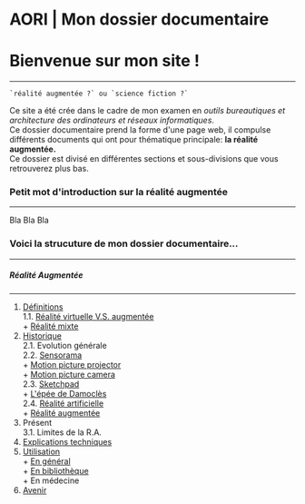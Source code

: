 # AORI | Mon dossier documentaire
# Bienvenue sur mon site !
-------------------------------------------------------------------------------------------------------------------------------------------

```
`réalité augmentée ?` ou `science fiction ?`
```

Ce site a été crée dans le cadre de mon examen en *outils bureautiques et architecture des ordinateurs et réseaux informatiques*.  
Ce dossier documentaire prend la forme d'une page web, il compulse différents documents qui ont pour thématique principale: **la réalité augmentée.**  
Ce dossier est divisé en différentes sections et sous-divisions que vous retrouverez plus bas.  

### Petit mot d'introduction sur la réalité augmentée
------------------------------------------------------------------------------------------------------------------------------------------
Bla Bla Bla


### Voici la strucuture de mon dossier documentaire...
-------------------------------------------------------------------------------------------------------------------------------------------
##### Réalité Augmentée
-------------------------------------------------------------------------------------------------------------------------------------------
1. [Définitions](Definition.md)  
  1.1. [Réalité virtuelle V.S. augmentée](vs.md)    
         + [Réalité mixte](mixed.md)  
2. [Historique](Histoire.md)  
  2.1. Evolution générale  
  2.2. [Sensorama](sensorama.md)  
         + [Motion picture projector](premierei.md)   
         + [Motion picture camera](secondei.md)  
  2.3. [Sketchpad](logiciel.md)  
         + [L'épée de Damoclès](epee.md)  
  2.4. [Réalité artificielle](rearti.md)  
         + [Réalité augmentée](ra.md)  
3. Présent  
  3.1. Limites de la R.A.  
4. [Explications techniques](Fonctionnement.md)  
5. [Utilisation](utilisation.md)  
         + [En général](engeneral.md)  
         + [En bibliothèque](bibli.md)  
         + En médecine  
 6. [Avenir](Avenir.md)  
